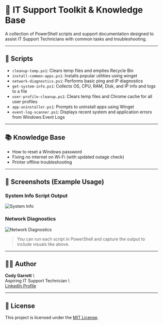 # 💼 IT Support Toolkit & Knowledge Base

A collection of PowerShell scripts and support documentation designed to assist IT Support Technicians with common tasks and troubleshooting.

---

## 🔧 Scripts

- `cleanup-temp.ps1`: Clears temp files and empties Recycle Bin
- `install-common-apps.ps1`: Installs popular utilities using winget
- `network-diagnostics.ps1`: Performs basic ping and IP diagnostics
- `get-system-info.ps1`: Collects OS, CPU, RAM, Disk, and IP info and logs to a file
- `user-profile-cleanup.ps1`: Clears temp files and Chrome cache for all user profiles
- `app-uninstaller.ps1`: Prompts to uninstall apps using Winget
- `event-log-scanner.ps1`: Displays recent system and application errors from Windows Event Logs

---

## 📚 Knowledge Base

- How to reset a Windows password
- Fixing no internet on Wi-Fi (with updated outage check)
- Printer offline troubleshooting

---

## 📸 Screenshots (Example Usage)

### System Info Script Output
![System Info](screenshots/system-info-output.png)

### Network Diagnostics
![Network Diagnostics](screenshots/network-diagnostics.png)

> You can run each script in PowerShell and capture the output to include visuals like above.

---

## 👨‍💻 Author
**Cody Garrett**  \  
Aspiring IT Support Technician  \  
[LinkedIn Profile](https://www.linkedin.com/in/codyegarrett90) 

---

## 📜 License
This project is licensed under the [MIT License](LICENSE).
